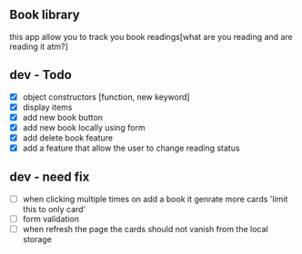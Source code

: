 ## Book library 
this app allow you to track you book readings[what are you reading and are reading it atm?]

## dev - Todo 
- [x] object constructors [function, new keyword]
- [x] display items 
- [x] add new book button 
- [x] add new book locally using form
- [x] add delete book feature
- [x] add a feature that allow the user to change reading status

## dev - need fix 
- [ ] when clicking multiple times on add a book it genrate more cards 'limit this to only card'
- [ ] form validation 
- [ ] when refresh the page the cards should not vanish from the local storage
